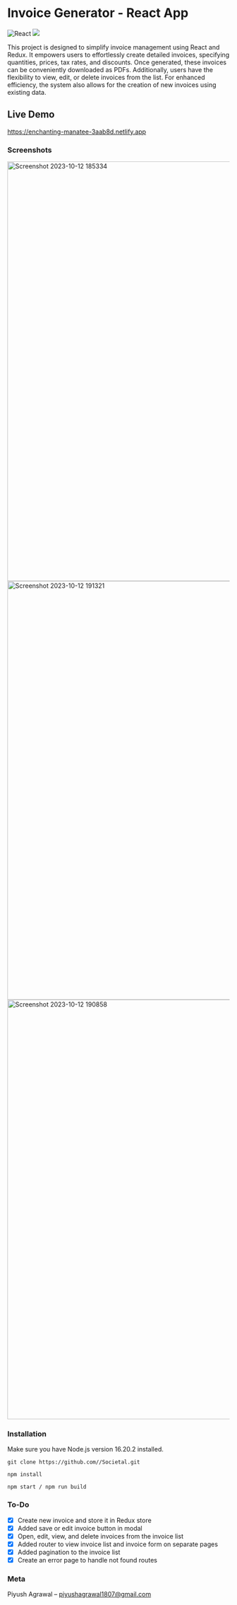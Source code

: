 # Invoice Generator - React App
![React](https://img.shields.io/badge/react-%2320232a.svg?style=for-the-badge&logo=react&logoColor=%2361DAFB) ![](https://img.shields.io/badge/bootstrap-%23563D7C.svg?style=for-the-badge&logo=bootstrap&logoColor=white)

This project is designed to simplify invoice management using React and Redux. It empowers users to effortlessly create detailed invoices, specifying quantities, prices, tax rates, and discounts. Once generated, these invoices can be conveniently downloaded as PDFs. Additionally, users have the flexibility to view, edit, or delete invoices from the list. For enhanced efficiency, the system also allows for the creation of new invoices using existing data.

## Live Demo
https://enchanting-manatee-3aab8d.netlify.app

### Screenshots

<img width="949" alt="Screenshot 2023-10-12 185334" src="https://github.com/vikas22634/Societal/assets/75554973/96eb00b5-f2cf-4a5d-8f00-d8b7b115f389">
<img width="947" alt="Screenshot 2023-10-12 191321" src="https://github.com/vikas22634/Societal/assets/75554973/0bf8e4cf-3a1f-4a72-a3c9-4f6ba71fa886">
<img width="949" alt="Screenshot 2023-10-12 190858" src="https://github.com/vikas22634/Societal/assets/75554973/44f9b0ea-2e3a-4812-8af0-c4d9e1f99153">


### Installation
Make sure you have Node.js version 16.20.2 installed.
```
git clone https://github.com//Societal.git

npm install

npm start / npm run build
```

### To-Do
- [x] Create new invoice and store it in Redux store
- [x] Added save or edit invoice button in modal
- [x] Open, edit, view, and delete invoices from the invoice list
- [x] Added router to view invoice list and invoice form on separate pages
- [x] Added pagination to the invoice list
- [x] Create an error page to handle not found routes

### Meta

Piyush Agrawal – piyushagrawal1807@gmail.com
